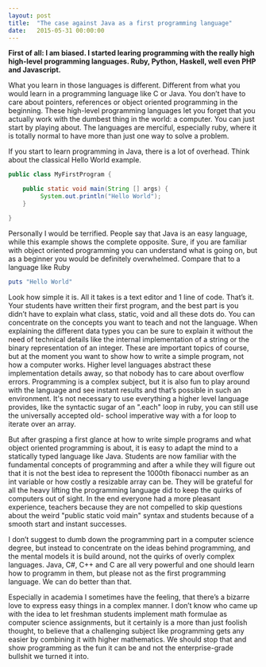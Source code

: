 ```yaml
---
layout: post
title:  "The case against Java as a first programming language"
date:   2015-05-31 00:00:00
---
```


**First of all: I am biased. I started learing programming with the really
high high-level programming languages. Ruby, Python, Haskell, well even PHP
and Javascript.**

What you learn in those languages is different. Different from what you would
learn in a programming language like C or Java. You don’t have to care about
pointers, references or object oriented programming in the beginning. These
high-level programming languages let you forget that you actually work with
the dumbest thing in the world: a computer. You can just start by playing
about. The languages are merciful, especially ruby, where it is totally normal
to have more than just one way to solve a problem.

<!--~~Some python folks are now on a rant because there’s only one way to do it right, but guess what there’s always more than one way to solve a problem. Deal with it.~~-->

If you start to learn programming in Java, there is a lot of overhead. Think
about the classical Hello World example.

```java
public class MyFirstProgram {

    public static void main(String [] args) {
         System.out.println("Hello World");
    }

}
```

Personally I would be terrified. People say that Java is an easy language,
while this example shows the complete opposite. Sure, if you are familiar with
object oriented programming you can understand what is going on, but as a
beginner you would be definitely overwhelmed. Compare that to a language like
Ruby

```ruby
puts "Hello World"
```

Look how simple it is. All it takes is a text editor and 1 line of code.
That’s it. Your students have written their first program, and the best part
is you didn’t have to explain what class, static, void and all these dots do.
You can concentrate on the concepts you want to teach and not the language.
When explaining the different data types you can be sure to explain it without
the need of technical details like the internal implementation of a string or
the binary representation of an integer. These are important topics of course,
but at the moment you want to show how to write a simple program, not how a
computer works. Higher level languages abstract these implementation details
away, so that nobody has to care about overflow errors. Programming is a
complex subject, but it is also fun to play around with the language and see
instant results and that’s possible in such an environment. It's not necessary
to use everything a higher level language provides, like the syntactic sugar
of an ".each" loop in ruby, you can still use the universally accepted old-
school imperative way with a for loop to iterate over an array.

But after grasping a first glance at how to write simple programs and what
object oriented programming is about, it is easy to adapt the mind to a
statically typed language like Java. Students are now familiar with the
fundamental concepts of programming and after a while they will figure out
that it is not the best idea to represent the 1000th fibonacci number as an
int variable or how costly a resizable array can be. They will be grateful for
all the heavy lifting the programming language did to keep the quirks of
computers out of sight. In the end everyone had a more pleasant experience,
teachers because they are not compelled to skip questions about the weird
"public static void main" syntax and students because of a smooth start and
instant successes.

I don’t suggest to dumb down the programming part in a computer science
degree, but instead to concentrate on the ideas behind programming, and the
mental models it is build around, not the quirks of overly complex languages.
Java, C#, C++ and C are all very powerful and one should learn how to programm
in them, but please not as the first programming language. We can do better
than that.

Especially in academia I sometimes have the feeling, that there’s a bizarre
love to express easy things in a complex manner. I don’t know who came up with
the idea to let freshman students implement math formulae as computer science
assignments, but it certainly is a more than just foolish thought, to believe
that a challenging subject like programming gets any easier by combining it
with higher mathematics. We should stop that and show programming as the fun
it can be and not the enterprise-grade bullshit we turned it into.
